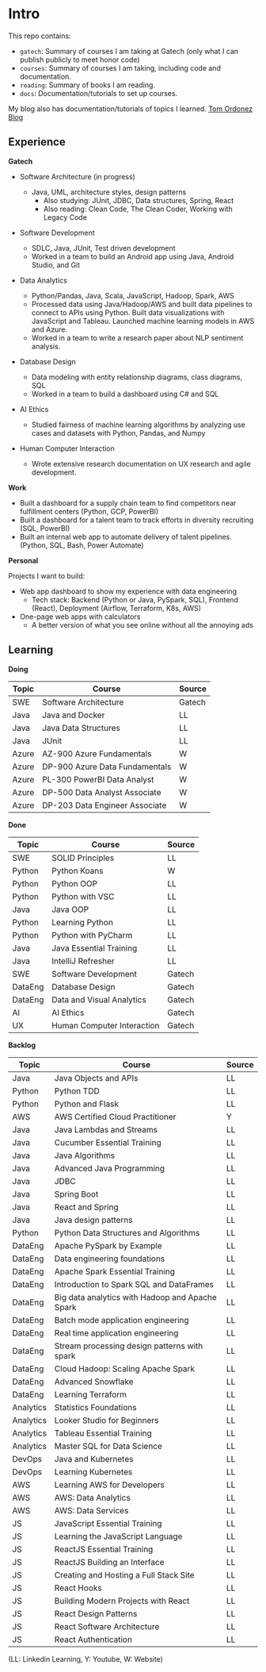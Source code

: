 # Intro

This repo contains:
* `gatech`: Summary of courses I am taking at Gatech (only what I can publish publicly to meet honor code)
* `courses`: Summary of courses I am taking, including code and documentation.
* `reading`: Summary of books I am reading.
* `docs`: Documentation/tutorials to set up courses.

My blog also has documentation/tutorials of topics I learned. [Tom Ordonez Blog](https://www.tomordonez.com/)

## Experience

**Gatech**

* Software Architecture (in progress)
  * Java, UML, architecture styles, design patterns
    * Also studying: JUnit, JDBC, Data structures, Spring, React
    * Also reading: Clean Code, The Clean Coder, Working with Legacy Code

* Software Development
  * SDLC, Java, JUnit, Test driven development
  * Worked in a team to build an Android app using Java, Android Studio, and Git

* Data Analytics
  * Python/Pandas, Java, Scala, JavaScript, Hadoop, Spark, AWS
  * Processed data using Java/Hadoop/AWS and built data pipelines to connect to APIs using Python. Built data visualizations with JavaScript and Tableau. Launched machine learning models in AWS and Azure.
  * Worked in a team to write a research paper about NLP sentiment analysis.

* Database Design
  * Data modeling with entity relationship diagrams, class diagrams, SQL
  * Worked in a team to build a dashboard using C# and SQL

* AI Ethics
  * Studied fairness of machine learning algorithms by analyzing use cases and datasets with Python, Pandas, and Numpy

* Human Computer Interaction
  * Wrote extensive research documentation on UX research and agile development.

**Work**

* Built a dashboard for a supply chain team to find competitors near fulfillment centers (Python, GCP, PowerBI)
* Built a dashboard for a talent team to track efforts in diversity recruiting (SQL, PowerBI)
* Built an internal web app to automate delivery of talent pipelines. (Python, SQL, Bash, Power Automate)

**Personal**

Projects I want to build:

* Web app dashboard to show my experience with data engineering
  * Tech stack: Backend (Python or Java, PySpark, SQL), Frontend (React), Deployment (Airflow, Terraform, K8s, AWS)
* One-page web apps with calculators
  * A better version of what you see online without all the annoying ads

## Learning

**Doing**

| Topic | Course                         | Source |
|-------|--------------------------------|--------|
| SWE   | Software Architecture          | Gatech |
| Java  | Java and Docker                | LL     |
| Java  | Java Data Structures           | LL     |
| Java  | JUnit                          | LL     |
| Azure | AZ-900 Azure Fundamentals      | W      |
| Azure | DP-900 Azure Data Fundamentals | W      |
| Azure | PL-300 PowerBI Data Analyst    | W      |
| Azure | DP-500 Data Analyst Associate  | W      |
| Azure | DP-203 Data Engineer Associate | W      |

**Done**

| Topic   | Course                     | Source |
|---------|----------------------------|--------|
| SWE     | SOLID Principles           | LL     |
| Python  | Python Koans               | W      |
| Python  | Python OOP                 | LL     |
| Python  | Python with VSC            | LL     |
| Java    | Java OOP                   | LL     |
| Python  | Learning Python            | LL     |
| Python  | Python with PyCharm        | LL     |
| Java    | Java Essential Training    | LL     |
| Java    | IntelliJ Refresher         | LL     |
| SWE     | Software Development       | Gatech |
| DataEng | Database Design            | Gatech |
| DataEng | Data and Visual Analytics  | Gatech |
| AI      | AI Ethics                  | Gatech |
| UX      | Human Computer Interaction | Gatech |

**Backlog**

| Topic     | Course                                          | Source |
|-----------|-------------------------------------------------|--------|
| Java      | Java Objects and APIs                           | LL     |
| Python    | Python TDD                                      | LL     |
| Python    | Python and Flask                                | LL     |
| AWS       | AWS Certified Cloud Practitioner                | Y      |
| Java      | Java Lambdas and Streams                        | LL     |
| Java      | Cucumber Essential Training                     | LL     |
| Java      | Java Algorithms                                 | LL     |
| Java      | Advanced Java Programming                       | LL     |
| Java      | JDBC                                            | LL     |
| Java      | Spring Boot                                     | LL     |
| Java      | React and Spring                                | LL     |
| Java      | Java design patterns                            | LL     |
| Python    | Python Data Structures and Algorithms           | LL     |
| DataEng   | Apache PySpark by Example                       | LL     |
| DataEng   | Data engineering foundations                    | LL     |
| DataEng   | Apache Spark Essential Training                 | LL     |
| DataEng   | Introduction to Spark SQL and DataFrames        | LL     |
| DataEng   | Big data analytics with Hadoop and Apache Spark | LL     |
| DataEng   | Batch mode application engineering              | LL     |
| DataEng   | Real time application engineering               | LL     |
| DataEng   | Stream processing design patterns with spark    | LL     |
| DataEng   | Cloud Hadoop: Scaling Apache Spark              | LL     |
| DataEng   | Advanced Snowflake                              | LL     |
| DataEng   | Learning Terraform                              | LL     |
| Analytics | Statistics Foundations                          | LL     |
| Analytics | Looker Studio for Beginners                     | LL     |
| Analytics | Tableau Essential Training                      | LL     |
| Analytics | Master SQL for Data Science                     | LL     |
| DevOps    | Java and Kubernetes                             | LL     |
| DevOps    | Learning Kubernetes                             | LL     |
| AWS       | Learning AWS for Developers                     | LL     |
| AWS       | AWS: Data Analytics                             | LL     |
| AWS       | AWS: Data Services                              | LL     |
| JS        | JavaScript Essential Training                   | LL     |
| JS        | Learning the JavaScript Language                | LL     |
| JS        | ReactJS Essential Training                      | LL     |
| JS        | ReactJS Building an Interface                   | LL     |
| JS        | Creating and Hosting a Full Stack Site          | LL     |
| JS        | React Hooks                                     | LL     |
| JS        | Building Modern Projects with React             | LL     |
| JS        | React Design Patterns                           | LL     |
| JS        | React Software Architecture                     | LL     |
| JS        | React Authentication                            | LL     |

(LL: Linkedin Learning, Y: Youtube, W: Website)